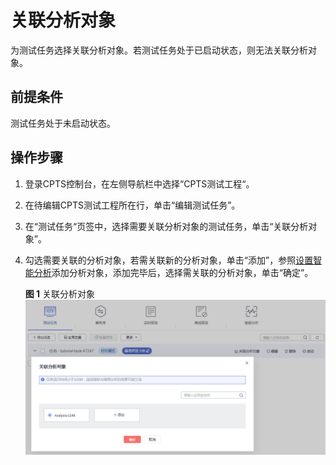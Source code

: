 # 关联分析对象<a name="cpts_01_0050"></a>

为测试任务选择关联分析对象。若测试任务处于已启动状态，则无法关联分析对象。

## 前提条件<a name="section436035012413"></a>

测试任务处于未启动状态。

## 操作步骤<a name="section1067881611429"></a>

1.  登录CPTS控制台，在左侧导航栏中选择“CPTS测试工程“。
2.  在待编辑CPTS测试工程所在行，单击“编辑测试任务”。
3.  在“测试任务“页签中，选择需要关联分析对象的测试任务，单击“关联分析对象”。
4.  勾选需要关联的分析对象，若需关联新的分析对象，单击“添加”，参照[设置智能分析](设置智能分析.md)添加分析对象，添加完毕后，选择需关联的分析对象，单击“确定”。

    **图 1**  关联分析对象<a name="fig17610113582418"></a>  
    ![](figures/关联分析对象.png "关联分析对象")


